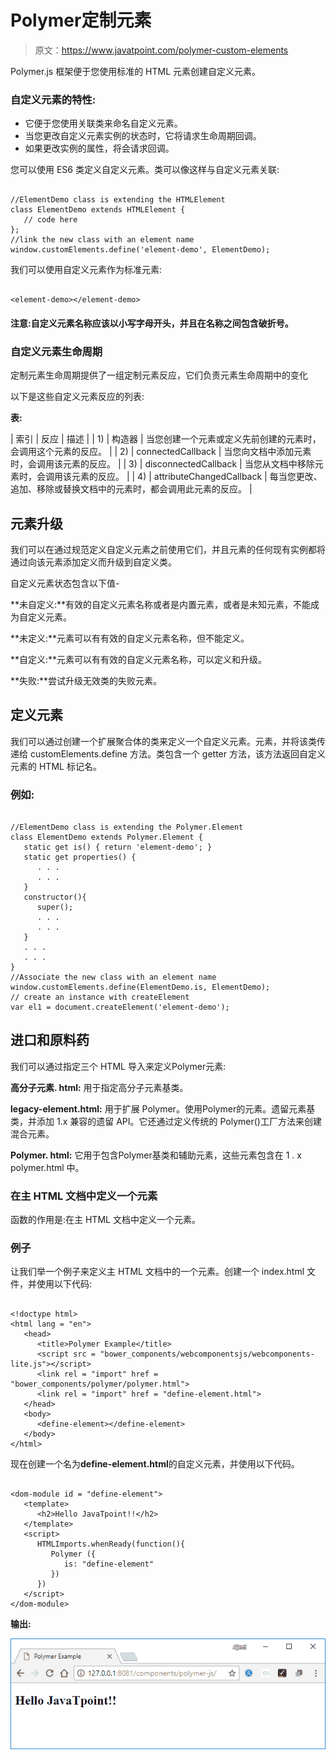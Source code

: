 # Polymer定制元素

> 原文：<https://www.javatpoint.com/polymer-custom-elements>

Polymer.js 框架便于您使用标准的 HTML 元素创建自定义元素。

### 自定义元素的特性:

*   它便于您使用关联类来命名自定义元素。
*   当您更改自定义元素实例的状态时，它将请求生命周期回调。
*   如果更改实例的属性，将会请求回调。

您可以使用 ES6 类定义自定义元素。类可以像这样与自定义元素关联:

```

//ElementDemo class is extending the HTMLElement 
class ElementDemo extends HTMLElement { 
   // code here
};
//link the new class with an element name
window.customElements.define('element-demo', ElementDemo);

```

我们可以使用自定义元素作为标准元素:

```

<element-demo></element-demo> 

```

#### 注意:自定义元素名称应该以小写字母开头，并且在名称之间包含破折号。

### 自定义元素生命周期

定制元素生命周期提供了一组定制元素反应，它们负责元素生命周期中的变化

以下是这些自定义元素反应的列表:

**表:**

| 索引 | 反应 | 描述 |
| 1) | 构造器 | 当您创建一个元素或定义先前创建的元素时，会调用这个元素的反应。 |
| 2) | connectedCallback | 当您向文档中添加元素时，会调用该元素的反应。 |
| 3) | disconnectedCallback | 当您从文档中移除元素时，会调用该元素的反应。 |
| 4) | attributeChangedCallback | 每当您更改、追加、移除或替换文档中的元素时，都会调用此元素的反应。 |

## 元素升级

我们可以在通过规范定义自定义元素之前使用它们，并且元素的任何现有实例都将通过向该元素添加定义而升级到自定义类。

自定义元素状态包含以下值-

**未自定义:**有效的自定义元素名称或者是内置元素，或者是未知元素，不能成为自定义元素。

**未定义:**元素可以有有效的自定义元素名称，但不能定义。

**自定义:**元素可以有有效的自定义元素名称，可以定义和升级。

**失败:**尝试升级无效类的失败元素。

## 定义元素

我们可以通过创建一个扩展聚合体的类来定义一个自定义元素。元素，并将该类传递给 customElements.define 方法。类包含一个 getter 方法，该方法返回自定义元素的 HTML 标记名。

### 例如:

```

//ElementDemo class is extending the Polymer.Element 
class ElementDemo extends Polymer.Element {
   static get is() { return 'element-demo'; }
   static get properties() {
      . . .
      . . .
   }
   constructor(){
      super();
      . . .
      . . .
   }
   . . .
   . . .
}
//Associate the new class with an element name
window.customElements.define(ElementDemo.is, ElementDemo);
// create an instance with createElement
var el1 = document.createElement('element-demo');

```

## 进口和原料药

我们可以通过指定三个 HTML 导入来定义Polymer元素:

**高分子元素. html:** 用于指定高分子元素基类。

**legacy-element.html:** 用于扩展 Polymer。使用Polymer的元素。遗留元素基类，并添加 1.x 兼容的遗留 API。它还通过定义传统的 Polymer()工厂方法来创建混合元素。

**Polymer. html:** 它用于包含Polymer基类和辅助元素，这些元素包含在 1 . x polymer.html 中。

### 在主 HTML 文档中定义一个元素

函数的作用是:在主 HTML 文档中定义一个元素。

### 例子

让我们举一个例子来定义主 HTML 文档中的一个元素。创建一个 index.html 文件，并使用以下代码:

```

<!doctype html>
<html lang = "en">
   <head>
      <title>Polymer Example</title>
      <script src = "bower_components/webcomponentsjs/webcomponents-lite.js"></script>
      <link rel = "import" href = "bower_components/polymer/polymer.html">
      <link rel = "import" href = "define-element.html">
   </head> 
   <body>
      <define-element></define-element>
   </body>
</html>

```

现在创建一个名为**define-element.html**的自定义元素，并使用以下代码。

```

<dom-module id = "define-element">
   <template>
      <h2>Hello JavaTpoint!!</h2>
   </template>
   <script>
      HTMLImports.whenReady(function(){
         Polymer ({
            is: "define-element"
         })
      })  
   </script>
</dom-module>

```

**输出:**

![Polymer Custom Elements](img/8b5b03a8caee9e817b111edbed71817a.png)